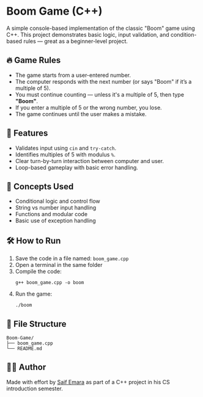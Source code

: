 # Boom Game (C++)

A simple console-based implementation of the classic "Boom" game using C++. This project demonstrates basic logic, input validation, and condition-based rules — great as a beginner-level project.

## 🔥 Game Rules

- The game starts from a user-entered number.
- The computer responds with the next number (or says "Boom" if it’s a multiple of 5).
- You must continue counting — unless it's a multiple of 5, then type **"Boom"**.
- If you enter a multiple of 5 or the wrong number, you lose.
- The game continues until the user makes a mistake.

## 📌 Features

- Validates input using `cin` and `try-catch`.
- Identifies multiples of 5 with modulus `%`.
- Clear turn-by-turn interaction between computer and user.
- Loop-based gameplay with basic error handling.

## 🧠 Concepts Used

- Conditional logic and control flow
- String vs number input handling
- Functions and modular code
- Basic use of exception handling

## 🛠️ How to Run

1. Save the code in a file named: `boom_game.cpp`
2. Open a terminal in the same folder
3. Compile the code:
   ```
   g++ boom_game.cpp -o boom
   ```
4. Run the game:
   ```
   ./boom
   ```

## 📂 File Structure

```
Boom-Game/
├── boom_game.cpp
└── README.md
```

## 🙋‍♂️ Author

Made with effort by [Saif Emara](https://github.com/saif-emara) as part of a C++ project in his CS introduction semester.


